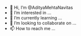 - 👋 Hi, I’m @AdityaMehtaNavitas
- 👀 I’m interested in ...
- 🌱 I’m currently learning ...
- 💞️ I’m looking to collaborate on ...
- 📫 How to reach me ...

<!---
AdityaMehtaNavitas/AdityaMehtaNavitas is a ✨ special ✨ repository because its `README.md` (this file) appears on your GitHub profile.
You can click the Preview link to take a look at your changes.
--->
